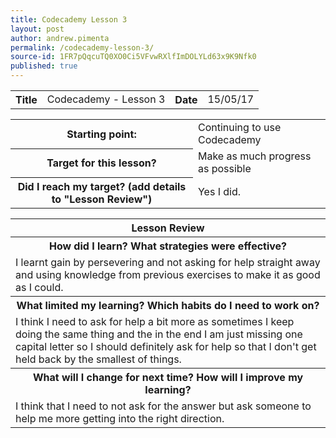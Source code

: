```yaml
---
title: Codecademy Lesson 3
layout: post
author: andrew.pimenta
permalink: /codecademy-lesson-3/
source-id: 1FR7pQqcuTQ0XO0Ci5VFvwRXlfImDOLYLd63x9K9Nfk0
published: true
---
```

<table>
  <tr>
    <th>Title</th>
    <td>Codecademy - Lesson 3</td>
    <th>Date</th>
    <td>15/05/17</td>
  </tr>
</table>


<table>
  <tr>
    <th>Starting point:</th>
    <td>Continuing to use Codecademy</td>
  </tr>
  <tr>
    <th>Target for this lesson?</th>
    <td>Make as much progress as possible</td>
  </tr>
  <tr>
    <th>Did I reach my target? 
(add details to "Lesson Review")</th>
    <td> Yes I did.</td>
  </tr>
</table>


<table>
  <tr>
    <th>Lesson Review</th>
  </tr>
  <tr>
    <th>How did I learn? What strategies were effective? </th>
  </tr>
  <tr>
    <td>I learnt gain by persevering and not asking for help straight away and using knowledge from previous exercises to make it as good as I could.</td>
  </tr>
  <tr>
    <th>What limited my learning? Which habits do I need to work on? </th>
  </tr>
  <tr>
    <td>I think I need to ask for help a bit more as sometimes I keep doing the same thing and the in the end I am just missing one capital letter so I should definitely ask for help so that I don't get held back by the smallest of things.</td>
  </tr>
  <tr>
    <th>What will I change for next time? How will I improve my learning?</th>
  </tr>
  <tr>
    <td>I think that I need to not ask for the answer but ask someone to help me more getting into the right direction.</td>
  </tr>
</table>


